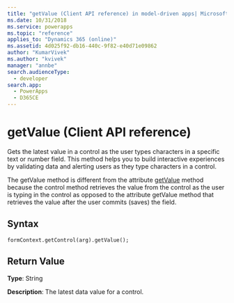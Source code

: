 ```yaml
---
title: "getValue (Client API reference) in model-driven apps| MicrosoftDocs"
ms.date: 10/31/2018
ms.service: powerapps
ms.topic: "reference"
applies_to: "Dynamics 365 (online)"
ms.assetid: 4d025f92-db16-440c-9f82-e40d71e09862
author: "KumarVivek"
ms.author: "kvivek"
manager: "annbe"
search.audienceType: 
  - developer
search.app: 
  - PowerApps
  - D365CE
---
```

# getValue (Client API reference)



Gets the latest value in a control as the user types characters in a specific text or number field. This method helps you to build interactive experiences by validating data and alerting users as they type characters in a control.

The getValue method is different from the attribute [getValue](../attributes/getvalue.md) method because the control method retrieves the value from the control as the user is typing in the control as opposed to the attribute getValue method that retrieves the value after the user commits (saves) the field. 

## Syntax

`formContext.getControl(arg).getValue();`

## Return Value

**Type**: String

**Description**:  The latest data value for a control.


